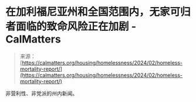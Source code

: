 <!--yml

category: 未分类

date: 2024-05-27 14:34:44

-->

# 在加利福尼亚州和全国范围内，无家可归者面临的致命风险正在加剧 - CalMatters

> 来源：[https://calmatters.org/housing/homelessness/2024/02/homeless-mortality-report/](https://calmatters.org/housing/homelessness/2024/02/homeless-mortality-report/)

非营利性、非党派的州内新闻。
